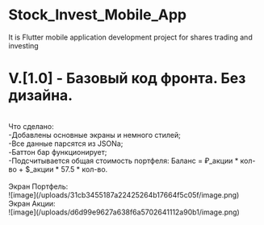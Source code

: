 # Stock_Invest_Mobile_App
It is Flutter mobile application development project for shares trading and investing
<br>
# V.[1.0] - Базовый код фронта. Без дизайна. <br>
<br>
Что сделано: <br>
-Добавлены основные экраны и немного стилей; <br>
-Все данные парсятся из JSONa;<br>
-Баттон бар функционирует;<br>
-Подсчитывается общая стоимость портфеля: Баланс = ₽_акции * кол-во + $_акции * 57.5 * кол-во. <br>
<br>
Экран Портфель: <br>
![image](/uploads/31cb3455187a22425264b17664f5c05f/image.png)
<br>
Экран Акции: <br>
![image](/uploads/d6d99e9627a638f6a5702641112a90b1/image.png)
